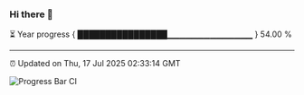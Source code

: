 ### Hi there 👋

⏳ Year progress { ████████████████▁▁▁▁▁▁▁▁▁▁▁▁▁▁ } 54.00 %

---

⏰ Updated on Thu, 17 Jul 2025 02:33:14 GMT

![Progress Bar CI](https://github.com/IshwaranRudhara/GIT-ACTION/workflows/Progress%20Bar%20CI/badge.svg)
